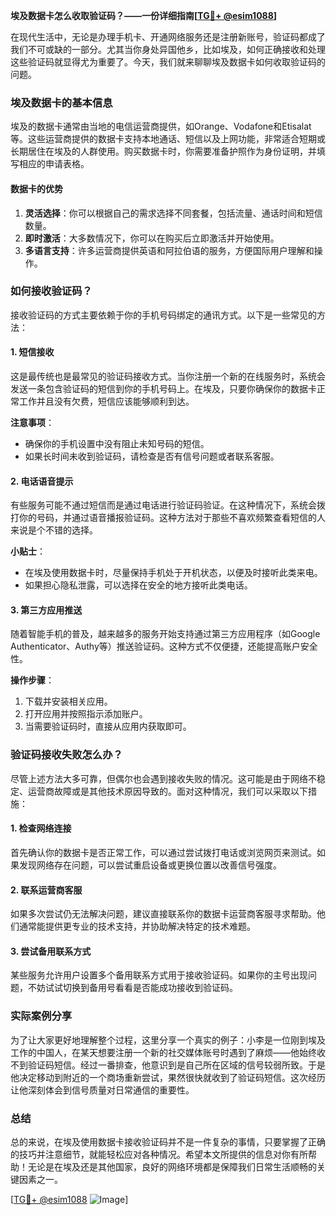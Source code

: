**埃及数据卡怎么收取验证码？——一份详细指南[[TG💪+ @esim1088](https://t.me/s/esim1088)]**

在现代生活中，无论是办理手机卡、开通网络服务还是注册新账号，验证码都成了我们不可或缺的一部分。尤其当你身处异国他乡，比如埃及，如何正确接收和处理这些验证码就显得尤为重要了。今天，我们就来聊聊埃及数据卡如何收取验证码的问题。

### 埃及数据卡的基本信息

埃及的数据卡通常由当地的电信运营商提供，如Orange、Vodafone和Etisalat等。这些运营商提供的数据卡支持本地通话、短信以及上网功能，非常适合短期或长期居住在埃及的人群使用。购买数据卡时，你需要准备护照作为身份证明，并填写相应的申请表格。

#### 数据卡的优势

1. **灵活选择**：你可以根据自己的需求选择不同套餐，包括流量、通话时间和短信数量。
2. **即时激活**：大多数情况下，你可以在购买后立即激活并开始使用。
3. **多语言支持**：许多运营商提供英语和阿拉伯语的服务，方便国际用户理解和操作。

### 如何接收验证码？

接收验证码的方式主要依赖于你的手机号码绑定的通讯方式。以下是一些常见的方法：

#### 1. 短信接收

这是最传统也是最常见的验证码接收方式。当你注册一个新的在线服务时，系统会发送一条包含验证码的短信到你的手机号码上。在埃及，只要你确保你的数据卡正常工作并且没有欠费，短信应该能够顺利到达。

**注意事项**：
- 确保你的手机设置中没有阻止未知号码的短信。
- 如果长时间未收到验证码，请检查是否有信号问题或者联系客服。

#### 2. 电话语音提示

有些服务可能不通过短信而是通过电话进行验证码验证。在这种情况下，系统会拨打你的号码，并通过语音播报验证码。这种方法对于那些不喜欢频繁查看短信的人来说是个不错的选择。

**小贴士**：
- 在埃及使用数据卡时，尽量保持手机处于开机状态，以便及时接听此类来电。
- 如果担心隐私泄露，可以选择在安全的地方接听此类电话。

#### 3. 第三方应用推送

随着智能手机的普及，越来越多的服务开始支持通过第三方应用程序（如Google Authenticator、Authy等）推送验证码。这种方式不仅便捷，还能提高账户安全性。

**操作步骤**：
1. 下载并安装相关应用。
2. 打开应用并按照指示添加账户。
3. 当需要验证码时，直接从应用内获取即可。

### 验证码接收失败怎么办？

尽管上述方法大多可靠，但偶尔也会遇到接收失败的情况。这可能是由于网络不稳定、运营商故障或是其他技术原因导致的。面对这种情况，我们可以采取以下措施：

#### 1. 检查网络连接

首先确认你的数据卡是否正常工作，可以通过尝试拨打电话或浏览网页来测试。如果发现网络存在问题，可以尝试重启设备或更换位置以改善信号强度。

#### 2. 联系运营商客服

如果多次尝试仍无法解决问题，建议直接联系你的数据卡运营商客服寻求帮助。他们通常能提供更专业的技术支持，并协助解决特定的技术难题。

#### 3. 尝试备用联系方式

某些服务允许用户设置多个备用联系方式用于接收验证码。如果你的主号出现问题，不妨试试切换到备用号看看是否能成功接收到验证码。

### 实际案例分享

为了让大家更好地理解整个过程，这里分享一个真实的例子：小李是一位刚到埃及工作的中国人，在某天想要注册一个新的社交媒体账号时遇到了麻烦——他始终收不到验证码短信。经过一番排查，他意识到是自己所在区域的信号较弱所致。于是他决定移动到附近的一个商场重新尝试，果然很快就收到了验证码短信。这次经历让他深刻体会到信号质量对日常通信的重要性。

### 总结

总的来说，在埃及使用数据卡接收验证码并不是一件复杂的事情，只要掌握了正确的技巧并注意细节，就能轻松应对各种情况。希望本文所提供的信息对你有所帮助！无论是在埃及还是其他国家，良好的网络环境都是保障我们日常生活顺畅的关键因素之一。

[[TG💪+ @esim1088](https://t.me/s/esim1088) ![Image](https://i.postimg.cc/4NQfJmqS/Snipaste-2025-05-13-00-14-12.png)]